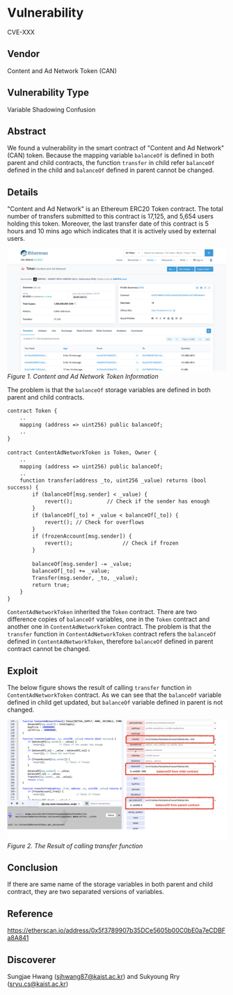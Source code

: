 # Vulnerability
CVE-XXX

## Vendor
Content and Ad Network Token (CAN)

## Vulnerability Type
Variable Shadowing Confusion

## Abstract
We found a vulnerability in the smart contract of "Content and Ad Network"(CAN) token.
Because the mapping variable `balanceOf` is defined in both parent and child contracts, the function `transfer` in child refer `balanceOf` defined in the child and `balanceOf` defined in parent cannot be changed.

## Details
"Content and Ad Network" is an Ethereum ERC20 Token contract. 
The total number of transfers submitted to this contract is 17,125, and 5,654 users holding this token.
Moreover, the last transfer date of this contract is 5 hours and 10 mins ago which indicates that it is actively used by external users.

![](./img/shadow_05_1.png)
  *Figure 1. Content and Ad Network Token Information*

The problem is that the `balanceOf` storage variables are defined in both parent and child contracts.

```
contract Token {
    ..
    mapping (address => uint256) public balanceOf;
    ..
}

contract ContentAdNetworkToken is Token, Owner {
    ..
    mapping (address => uint256) public balanceOf;
    ..
    function transfer(address _to, uint256 _value) returns (bool success) {
        if (balanceOf[msg.sender] < _value) {
            revert();           // Check if the sender has enough
        }
        if (balanceOf[_to] + _value < balanceOf[_to]) {
            revert(); // Check for overflows
        }
        if (frozenAccount[msg.sender]) {
            revert();                // Check if frozen
        }

        balanceOf[msg.sender] -= _value;
        balanceOf[_to] += _value;
        Transfer(msg.sender, _to, _value);
        return true;
    }
}

```
`ContentAdNetworkToken` inherited the `Token` contract.
There are two difference copies of `balanceOf` variables, one in the `Token` contract and another one in `ContentAdNetworkToken` contract.
The problem is that the `transfer` function in `ContentAdNetworkToken` contract refers the `balanceOf` defined in `ContentAdNetworkToken`, therefore `balanceOf` defined in parent contract cannot be changed.

## Exploit
The below figure shows the result of calling `transfer` function in `ContentAdNetworkToken` contract.
As we can see that the `balanceOf` variable defined in child get updated, but `balanceOf` variable defined in parent is not changed.

  ![](./img/shadow_05_2.png)
  *Figure 2. The Result of calling transfer function*

## Conclusion
If there are same name of the storage variables in both parent and child contract, they are two separated versions of variables.

## Reference
https://etherscan.io/address/0x5f3789907b35DCe5605b00C0bE0a7eCDBFa8A841

## Discoverer
Sungjae Hwang (sjhwang87@kaist.ac.kr) and Sukyoung Rry (sryu.cs@kaist.ac.kr)
